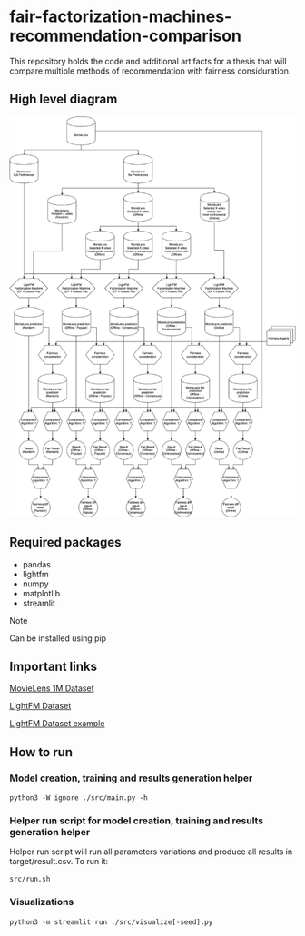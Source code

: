 # fair-factorization-machines-recommendation-comparison

This repository holds the code and additional artifacts for a thesis that will compare multiple methods of recommendation with fairness considuration.

## High level diagram

![High level view](images/Architecture.jpg)

## Required packages

- pandas
- lightfm
- numpy
- matplotlib
- streamlit

> [!NOTE]  
> Can be installed using pip

## Important links

[MovieLens 1M Dataset](https://grouplens.org/datasets/movielens/1m/)

[LightFM Dataset](https://making.lyst.com/lightfm/docs/lightfm.data.html)

[LightFM Dataset example](https://making.lyst.com/lightfm/docs/examples/dataset.html)

## How to run

### Model creation, training and results generation helper

```
python3 -W ignore ./src/main.py -h
```

### Helper run script for model creation, training and results generation helper

Helper run script will run all parameters variations and produce all results in target/result.csv.
To run it:

```
src/run.sh
```

### Visualizations

```
python3 -m streamlit run ./src/visualize[-seed].py
```
